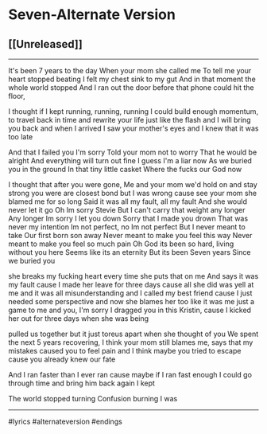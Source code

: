 # Seven-Alternate Version
## [[Unreleased]]

---


It's been 7 years to the day
When your mom she called me 
To tell me your heart stopped beating
I felt my chest sink to my gut
And in that moment the whole world stopped
And I ran out the door before that phone could hit the floor, 

I thought if I kept running, running, running
I could build enough momentum, 
to travel back in time and rewrite your life
just like the flash and I will bring you back
and when I arrived I saw your mother's eyes and I knew that it was too late

And that I failed you I'm sorry
Told your mom not to worry
That he would be alright
And everything will turn out fine
I guess I'm a liar now
As we buried you in the ground
In that tiny little casket 
Where the fucks our God now

I thought that after you were gone, 
Me and your mom we'd hold on 
and stay strong 
you were are closest bond 
but I was wrong cause see your mom 
she blamed me for so long
Said it was all my fault, all my fault
And she would never let it go
Oh Im sorry Stevie
But I can't carry that weight any longer
Any longer
Im sorry I let you down
Sorry that I made you drown
That was never my intention
Im not perfect, no Im not perfect
But I never meant to take 
Our first born son away
Never meant to make you feel this way
Never meant to make you feel so much pain
Oh God its been so hard, 
living without you here
Seems like its an eternity
But its been Seven years
Since we buried you

she breaks my fucking heart every time she puts that on me
And says it was my fault cause I made her leave for three days cause all she did was yell at me and it was all misunderstanding and I called my best friend cause I just needed some perspective and now she blames her too like it was me just a game to me and you, I'm sorry I dragged you in this Kristin, 
cause I kicked her out for three days when she was being 

pulled us together but it just toreus apart when she thought of you 
We spent the next 5 years recovering, I think your mom still blames me, says that my mistakes caused you to feel pain and I think maybe you tried to escape cause you already knew our fate

And I ran faster than I ever ran cause maybe if I ran fast enough I could go through time and bring him back again
I kept

The world stopped turning
Confusion burning I was

---

#lyrics #alternateversion #endings 